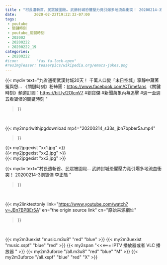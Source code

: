 ```yaml
---
title : "村長遭斬首、民眾被圍毆… 武肺封城恐懼壓力竟引爆多地流血衝突！ 20200214-3劉寶傑 李正皓 "
date:        2020-02-22T19:22:32-07:00
tags:
 - youtube
 - 關鍵時刻
 - youtube_關鍵時刻
 - 202002
 - 20200222
 - 20200222_19
categories:
 - 20200222
#icon:        "fas fa-lock-open"
#resImgTeaser: teaserpics/wikipedia.org/emacs-jokes.png
---
```


{{< mydiv text="九省通衢武漢封城20天！ 千萬人口變「末日空城」寧靜中藏著冤與怨…  《關鍵時刻》粉絲團：https://www.facebook.com/CTimefans 《關鍵時刻》頻道訂閱：https://bit.ly/2OlcnV7  #劉寶傑 #新聞萬象內幕追擊 #週一至週五看寶傑的關鍵時刻 "
>}}
<br>


{{< my2mp4withjpgdownload mp4="20200214_s33s_jbn7bpber5a.mp4"
>}}

{{< my2jpgexist "xx1.jpg" >}}<br>
{{< my2jpgexist "xx2.jpg" >}}<br>
{{< my2jpgexist "xx3.jpg" >}}<br>



{{< mydiv text="村長遭斬首、民眾被圍毆… 武肺封城恐懼壓力竟引爆多地流血衝突！ 20200214-3劉寶傑 李正皓 "
>}}
<br>

{{< my2linktextonly link="https://www.youtube.com/watch?v=JBn7BPBEr5A"
en="the origin source link" cn="原始來源網址"
>}}


<br>

{{< my2m3uexist "music.m3u8" "red"  "blue" >}} {{< my2m3uexist "music.xspf" "blue" "red"  >}} {{< my2span "<<<=== IPTV 播放器或者 VLC 播放器 " >}} {{< my2m3uforce "/all.m3u8" "red"  "blue" "M" >}} {{< my2m3uforce "/all.xspf" "blue" "red"  "X" >}} 
